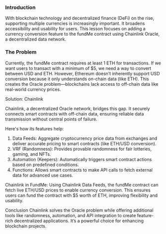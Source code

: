   ### Introduction

  With blockchain technology and decentralized finance (DeFi) on the rise, supporting multiple currencies is increasingly important. 
  It broadens accessibility and usability for users. This lesson focuses on adding a currency conversion feature to the fundMe 
  contract using Chainlink Oracle, a decentralized data network.

  ### The Problem

  Currently, the fundMe contract requires at least 1 ETH for transactions. If we want users to transact with a minimum of $5, 
  we need a way to convert between USD and ETH. However, Ethereum doesn’t inherently support USD conversion because it only 
  understands on-chain data (like ETH). This creates the Oracle problem—blockchains lack access to off-chain data like real-world currency prices.

  Solution: Chainlink

  Chainlink, a decentralized Oracle network, bridges this gap. It securely connects smart contracts with off-chain data, 
  ensuring reliable data transmission without central points of failure. 
  
  Here's how its features help:
  1. Data Feeds: Aggregate cryptocurrency price data from exchanges and deliver accurate pricing to smart contracts (like ETH/USD conversion).
  2. VRF (Randomness): Provides provable randomness for fair lotteries, gaming, and NFTs.
  3. Automation (Keepers): Automatically triggers smart contract actions based on predefined conditions.
  4. Functions: Allows smart contracts to make API calls to fetch external data for advanced use cases.

  Chainlink in FundMe:
  Using Chainlink Data Feeds, the fundMe contract can fetch live ETH/USD prices to enable currency conversion. 
  This ensures users can fund the contract with $5 worth of ETH, improving flexibility and usability.


  Conclusion
  Chainlink solves the Oracle problem while offering additional tools like randomness, automation, and API integration to 
  create feature-rich decentralized applications. It’s a powerful choice for enhancing blockchain projects.
